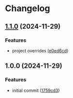 # Changelog

## [1.1.0](https://github.com/chenasraf/github-repos-astro-loader/compare/v1.0.0...v1.1.0) (2024-11-29)


### Features

* project overrides ([e0ed6cd](https://github.com/chenasraf/github-repos-astro-loader/commit/e0ed6cda76c0fecc2a44cfe0ad7cbdf8e5da5e82))

## 1.0.0 (2024-11-29)


### Features

* initial commit ([1759cd3](https://github.com/chenasraf/github-repos-astro-loader/commit/1759cd35e09ee2fb803f7d1a24b45c337d693251))
